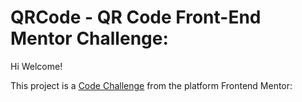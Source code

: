 # QRCode - QR Code Front-End Mentor Challenge:

Hi Welcome!

This project is a [Code Challenge](https://website-name.com](https://www.frontendmentor.io/challenges/qr-code-component-iux_sIO_H)https://www.frontendmentor.io/challenges/qr-code-component-iux_sIO_H) from the platform Frontend Mentor:


